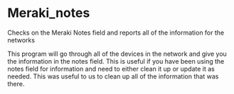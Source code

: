# Meraki_notes
Checks on the Meraki Notes field and reports all of the information for the networks

This program will go through all of the devices in the network and give you the information in the notes field. This is useful if you have been using the notes field for information and need to either clean it up or update it as needed. This was useful to us to clean up all of the information that was there.
